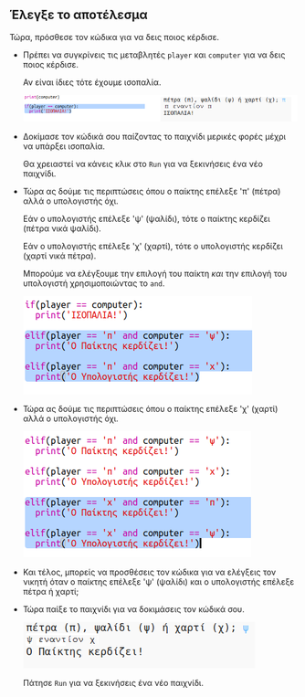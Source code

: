 ## Έλεγξε το αποτέλεσμα

Τώρα, πρόσθεσε τον κώδικα για να δεις ποιος κέρδισε.

+ Πρέπει να συγκρίνεις τις μεταβλητές `player` και `computer` για να δεις ποιος κέρδισε.
    
    Αν είναι ίδιες τότε έχουμε ισοπαλία.
    
    ![screenshot](images/rps-draw.png)

+ Δοκίμασε τον κώδικά σου παίζοντας το παιχνίδι μερικές φορές μέχρι να υπάρξει ισοπαλία.
    
    Θα χρειαστεί να κάνεις κλικ στο `Run` για να ξεκινήσεις ένα νέο παιχνίδι.

+ Τώρα ας δούμε τις περιπτώσεις όπου ο παίκτης επέλεξε 'π' (πέτρα) αλλά ο υπολογιστής όχι.
    
    Εάν ο υπολογιστής επέλεξε 'ψ' (ψαλίδι), τότε ο παίκτης κερδίζει (πέτρα νικά ψαλίδι).
    
    Εάν ο υπολογιστής επέλεξε 'χ' (χαρτί), τότε ο υπολογιστής κερδίζει (χαρτί νικά πέτρα).
    
    Μπορούμε να ελέγξουμε την επιλογή του παίκτη *και* την επιλογή του υπολογιστή χρησιμοποιώντας το `and`.
    
    ![screenshot](images/rps-player-rock.png)

+ Τώρα ας δούμε τις περιπτώσεις όπου ο παίκτης επέλεξε 'χ' (χαρτί) αλλά ο υπολογιστής όχι.
    
    ![screenshot](images/rps-player-paper.png)

+ Και τέλος, μπορείς να προσθέσεις τον κώδικα για να ελέγξεις τον νικητή όταν ο παίκτης επέλεξε 'ψ' (ψαλίδι) και ο υπολογιστής επέλεξε πέτρα ή χαρτί;

+ Τώρα παίξε το παιχνίδι για να δοκιμάσεις τον κώδικά σου.
    
    ![screenshot](images/rps-play.png)
    
    Πάτησε `Run` για να ξεκινήσεις ένα νέο παιχνίδι.